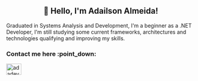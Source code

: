  

<h2 align="Center">👋 Hello, I'm Adailson Almeida!</h2> 

Graduated in Systems Analysis and Development, I'm a beginner as a .NET Developer, 
I'm still studying some current frameworks, architectures and technologies qualifying and improving my skills.

<h3>Contact me here :point_down:</h3>
<a href="https://www.linkedin.com/in/adailson-almeida-797689189/" rel="followme">
  <img align="center" src="https://raw.githubusercontent.com/rahuldkjain/github-profile-readme-generator/master/src/images/icons/Social/linked-in-alt.svg" alt="adadev" height="30" width="40" style="max-width: 100%;">
</a>
 

